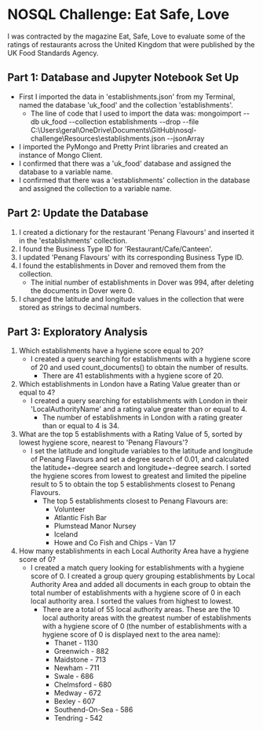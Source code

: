 # NOSQL Challenge: Eat Safe, Love
I was contracted by the magazine Eat, Safe, Love to evaluate some of the ratings of restaurants across the United Kingdom that were published by the UK Food Standards Agency.

## Part 1: Database and Jupyter Notebook Set Up
- First I imported the data in 'establishments.json' from my Terminal, named the database 'uk_food' and the collection 'establishments'.
    - The line of code that I used to import the data was: 
        mongoimport --db uk_food --collection establishments --drop --file C:\Users\geral\OneDrive\Documents\GitHub\nosql-challenge\Resources\establishments.json --jsonArray
- I imported the PyMongo and Pretty Print libraries and created an instance of Mongo Client.
- I confirmed that there was a 'uk_food' database and assigned the database to a variable name.
- I confirmed that there was a 'establishments' collection in the database and assigned the collection to a variable name.

## Part 2: Update the Database
1. I created a dictionary for the restaurant 'Penang Flavours' and inserted it in the 'establishments' collection.
2. I found the Business Type ID for 'Restaurant/Cafe/Canteen'.
3. I updated 'Penang Flavours' with its corresponding Business Type ID.
4. I found the establishments in Dover and removed them from the collection.
    - The initial number of establishments in Dover was 994, after deleting the documents in Dover were 0.
5. I changed the latitude and longitude values in the collection that were stored as strings to decimal numbers.

## Part 3: Exploratory Analysis
1. Which establishments have a hygiene score equal to 20?
    - I created a query searching for establishments with a hygiene score of 20 and used count_documents() to obtain the number of results.
        - There are 41 establishments with a hygiene score of 20.
2. Which establishments in London have a Rating Value greater than or equal to 4?
    - I created a query searching for establishments with London in their 'LocalAuthorityName' and a rating value greater than or equal to 4.
        - The number of establishments in London with a rating greater than or equal to 4 is 34.
3. What are the top 5 establishments with a Rating Value of 5, sorted by lowest hygiene score, nearest to 'Penang Flavours'?
    - I set the latitude and longitude variables to the latitude and longitude of Penang Flavours and set a degree search of 0.01, and calculated the latitude+-degree search and longitude+-degree search. I sorted the hygiene scores from lowest to greatest and limited the pipeline result to 5 to obtain the top 5 establishments closest to Penang Flavours.
        - The top 5 establishments closest to Penang Flavours are:
            - Volunteer
            - Atlantic Fish Bar
            - Plumstead Manor Nursey
            - Iceland
            - Howe and Co Fish and Chips - Van 17
4. How many establishments in each Local Authority Area have a hygiene score of 0?
    - I created a match query looking for establishments with a hygiene score of 0. I created a group query grouping establishments by Local Authority Area and added all documents in each group to obtain the total number of establishments with a hygiene score of 0 in each local authority area. I sorted the values from highest to lowest.
        - There are a total of 55 local authority areas. These are the 10 local authority areas with the greatest number of establishments with a hygiene score of 0 (the number of establishments with a hygiene score of 0 is displayed next to the area name):
            - Thanet - 1130
            - Greenwich - 882
            - Maidstone - 713
            - Newham - 711
            - Swale - 686
            - Chelmsford - 680
            - Medway - 672
            - Bexley - 607
            - Southend-On-Sea - 586
            - Tendring - 542
